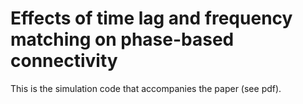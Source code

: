 # Effects of time lag and frequency matching on phase-based connectivity

This is the simulation code that accompanies the paper (see pdf).

